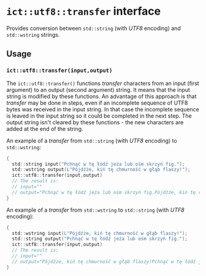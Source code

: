 # `ict::utf8::transfer` interface

Provides conversion between `std::string` (with *UTF8* encoding) and `std::wstring` strings.

## Usage

### `ict::utf8::transfer(input,output)`

The `ict::utf8::transfer()` functions *transfer* characters from an input (first argument) 
 to an output (second argument) string. It means that the input string is modified by these
 functions. An advantage of this approach is that *transfer* may be done in steps, even
 if an incomplete sequence of UTF8 bytes was received in the input string. In that case
 the incomplete sequence is leaved in the input string so it could be completed in
 the next step. The output string isn't cleared by these functions - the new characters
 are added at the end of the string.

An example of a *transfer* from  `std::string` (with *UTF8* encoding) to `std::wstring`:

```c
{
  std::string input("Pchnąć w tę łódź jeża lub ośm skrzyń fig.");
  std::wstring output(L"Pójdźże, kiń tę chmurność w głąb flaszy!");
  ict::utf8::transfer(input,output)
  // The result is:
  // input=""
  // output="Pchnąć w tę łódź jeża lub ośm skrzyń fig.Pójdźże, kiń tę chmurność w głąb flaszy!"
}
```

An example of a *transfer* from  `std::wstring` to `std::string` (with *UTF8* encoding):

```c
{
  std::wstring input(L"Pójdźże, kiń tę chmurność w głąb flaszy!");
  std::string output("Pchnąć w tę łódź jeża lub ośm skrzyń fig.");
  ict::utf8::transfer(input,output)
  // The result is:
  // input=""
  // output="Pójdźże, kiń tę chmurność w głąb flaszy!Pchnąć w tę łódź jeża lub ośm skrzyń fig."
}
```
